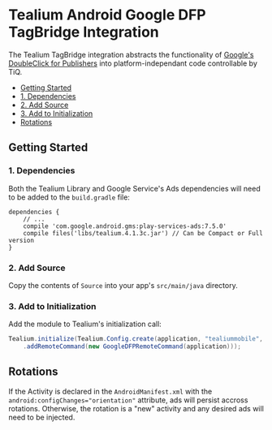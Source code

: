 # Tealium Android Google DFP TagBridge Integration

The Tealium TagBridge integration abstracts the functionality of [Google's DoubleClick for Publishers](https://developers.google.com/mobile-ads-sdk/docs/dfp/android/banner?hl=en) into platform-independant code controllable by TiQ.

* [Getting Started](#getting-started)
 * [1. Dependencies](#1-dependencies)
 * [2. Add Source](#2-add-source)
 * [3. Add to Initialization](#3-add-to-initialization)
* [Rotations](#rotations)

## Getting Started

### 1. Dependencies

Both the Tealium Library and Google Service's Ads dependencies will need to be added to the ```build.gradle``` file:

```
dependencies {
    // ...
    compile 'com.google.android.gms:play-services-ads:7.5.0'
    compile files('libs/tealium.4.1.3c.jar') // Can be Compact or Full version
}
```

### 2. Add Source

Copy the contents of ```Source``` into your app's ```src/main/java``` directory.

### 3. Add to Initialization

Add the module to Tealium's initialization call:

```java
Tealium.initialize(Tealium.Config.create(application, "tealiummobile", "demo", "dev")
    .addRemoteCommand(new GoogleDFPRemoteCommand(application)));
```

## Rotations

If the Activity is declared in the ```AndroidManifest.xml``` with the ```android:configChanges="orientation"``` attribute, ads will persist accross rotations. Otherwise, the rotation is a "new" activity and any desired ads will need to be injected.

